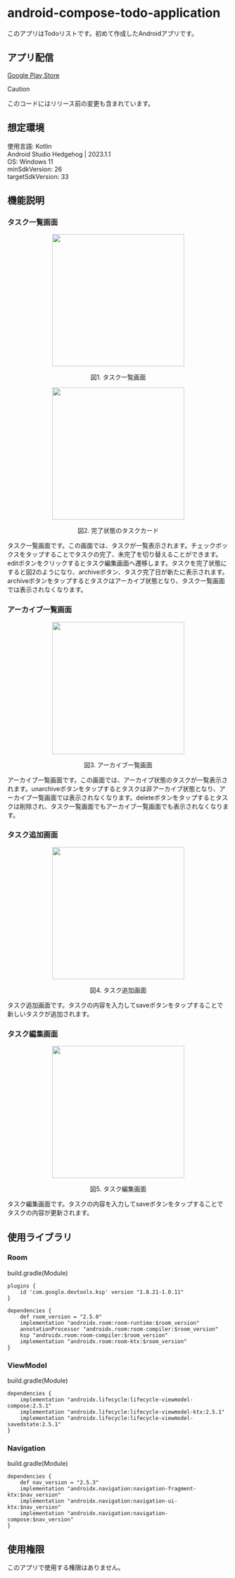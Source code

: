 # android-compose-todo-application
このアプリはTodoリストです。初めて作成したAndroidアプリです。

## アプリ配信
[Google Play Store](https://play.google.com/store/apps/details?id=com.keinosuke.todoapplication)

>[!CAUTION]
>このコードにはリリース前の変更も含まれています。  

## 想定環境
使用言語: Kotlin  
Android Studio Hedgehog | 2023.1.1  
OS: Windows 11  
minSdkVersion: 26  
targetSdkVersion: 33  

## 機能説明
### タスク一覧画面
<p align="center">
  <img src="img/task-list.png" width=300px>
</p>
<p align="center">
  図1. タスク一覧画面
</p>
<p align="center">
  <img src="img/done-card.png" width=300px>
</p>
<p align="center">
  図2. 完了状態のタスクカード
</p>

タスク一覧画面です。この画面では、タスクが一覧表示されます。チェックボックスをタップすることでタスクの完了、未完了を切り替えることができます。editボタンをクリックするとタスク編集画面へ遷移します。タスクを完了状態にすると図2のようになり、archiveボタン、タスク完了日が新たに表示されます。archiveボタンをタップするとタスクはアーカイブ状態となり、タスク一覧画面では表示されなくなります。

### アーカイブ一覧画面
<p align="center">
  <img src="img/archive-list.png" width=300px>
</p>
<p align="center">
  図3. アーカイブ一覧画面
</p>

アーカイブ一覧画面です。この画面では、アーカイブ状態のタスクが一覧表示されます。unarchiveボタンをタップするとタスクは非アーカイブ状態となり、アーカイブ一覧画面では表示されなくなります。deleteボタンをタップするとタスクは削除され、タスク一覧画面でもアーカイブ一覧画面でも表示されなくなります。

### タスク追加画面
<p align="center">
  <img src="img/task-add.png" width=300px>
</p>
<p align="center">
  図4. タスク追加画面
</p>

タスク追加画面です。タスクの内容を入力してsaveボタンをタップすることで新しいタスクが追加されます。

### タスク編集画面
<p align="center">
  <img src="img/task-edit.png" width=300px>
</p>
<p align="center">
  図5. タスク編集画面
</p>

タスク編集画面です。タスクの内容を入力してsaveボタンをタップすることでタスクの内容が更新されます。

## 使用ライブラリ
### Room
build.gradle(Module)
```
plugins {
    id 'com.google.devtools.ksp' version "1.8.21-1.0.11"
}

dependencies {
    def room_version = "2.5.0"
    implementation "androidx.room:room-runtime:$room_version"
    annotationProcessor "androidx.room:room-compiler:$room_version"
    ksp "androidx.room:room-compiler:$room_version"
    implementation "androidx.room:room-ktx:$room_version"
}
```
### ViewModel
build.gradle(Module)
```
dependencies {
    implementation "androidx.lifecycle:lifecycle-viewmodel-compose:2.5.1"
    implementation "androidx.lifecycle:lifecycle-viewmodel-ktx:2.5.1"
    implementation "androidx.lifecycle:lifecycle-viewmodel-savedstate:2.5.1"
}
```
### Navigation
build.gradle(Module)
```
dependencies {
    def nav_version = "2.5.3"
    implementation "androidx.navigation:navigation-fragment-ktx:$nav_version"
    implementation "androidx.navigation:navigation-ui-ktx:$nav_version"
    implementation "androidx.navigation:navigation-compose:$nav_version"
}
```

## 使用権限
このアプリで使用する権限はありません。
